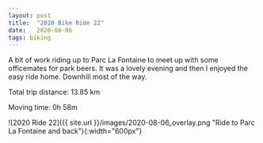 ```yaml
---
layout: post
title:  "2020 Bike Ride 22"
date:   2020-08-06
tags: biking
---
```


A bit of work riding up to Parc La Fontaine to meet up with some officemates for park beers. It was a lovely evening and then I enjoyed the easy ride home. Downhill most of the way.

Total trip distance: 13.85 km

Moving time: 0h 58m

![2020 Ride 22]({{ site.url }}/images/2020-08-06_overlay.png "Ride to Parc La Fontaine and back"){:width="600px"}
